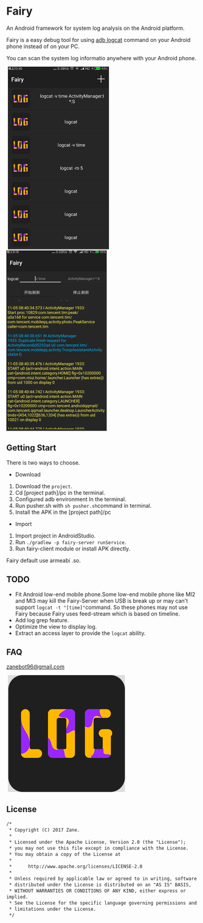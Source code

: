 # Fairy

An Android framework for system log analysis on the Android platform.

Fairy is a easy debug tool for using [adb logcat](https://developer.android.com/studio/command-line/logcat.html?hl=zh-cn#outputFormat) command on your Android phone instead of on your PC.

You can scan the system log informatio anywhere with your Android phone.

​                          ![](/screenshot/Screenshot_1.png)              ![](/screenshot/Screenshot_2.png)

## Getting Start

There is two ways to choose.

+ Download

1. Download the `project`.
2. Cd [project path]/pc in the terminal.
3. Configured adb environment In the terminal.
4. Run pusher.sh with `sh pusher.sh`command in terminal.
5. Install the APK in the [project path]/pc

+ Import

1. Import project in AndroidStudio.
2. Run `./gradlew -p fairy-server runService`.
3. Run fairy-client module or install APK directly.

Fairy default use armeabi .so.

## TODO

- Fit Android low-end mobile phone.Some low-end mobile phone like MI2 and MI3 may kill the Fairy-Server when USB is break up or may can't support `logcat -t "[time]"`command. So these phones may not use Fairy because Fairy uses feed-stream which is based on timeline.
- Add log grep feature.
- Optimize the view to display log.
- Extract an access layer to provide the `logcat` ability.

## FAQ

zanebot96@gmail.com

​​                                                                     ![](/screenshot/icon.png)

## License

```
/*
 * Copyright (C) 2017 Zane.
 *
 * Licensed under the Apache License, Version 2.0 (the "License");
 * you may not use this file except in compliance with the License.
 * You may obtain a copy of the License at
 *
 *      http://www.apache.org/licenses/LICENSE-2.0
 *
 * Unless required by applicable law or agreed to in writing, software
 * distributed under the License is distributed on an "AS IS" BASIS,
 * WITHOUT WARRANTIES OR CONDITIONS OF ANY KIND, either express or implied.
 * See the License for the specific language governing permissions and
 * limitations under the License.
 */
```

